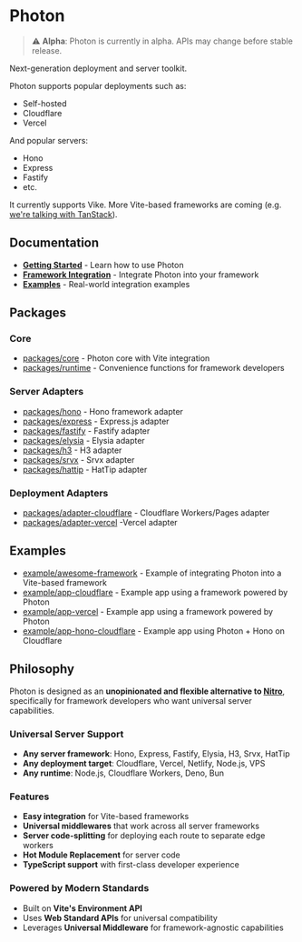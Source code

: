 # Photon

> ⚠️ **Alpha**: Photon is currently in alpha. APIs may change before stable release.

Next-generation deployment and server toolkit.

Photon supports popular deployments such as:
 - Self-hosted
 - Cloudflare
 - Vercel

And popular servers:
 - Hono
 - Express
 - Fastify
 - etc.

It currently supports Vike. More Vite-based frameworks are coming (e.g. [we're talking with TanStack](https://github.com/SeanCassiere/cautious-giggle)).


## Documentation

- **[Getting Started](https://photonjs.dev/get-started)** - Learn how to use Photon
- **[Framework Integration](https://photonjs.dev/guide/framework-integration)** - Integrate Photon into your framework
- **[Examples](./example)** - Real-world integration examples


## Packages

### Core
- [packages/core](./packages/core) - Photon core with Vite integration
- [packages/runtime](./packages/runtime) - Convenience functions for framework developers

### Server Adapters
- [packages/hono](./packages/hono) - Hono framework adapter
- [packages/express](./packages/express) - Express.js adapter
- [packages/fastify](./packages/fastify) - Fastify adapter
- [packages/elysia](./packages/elysia) - Elysia adapter
- [packages/h3](./packages/h3) - H3 adapter
- [packages/srvx](./packages/srvx) - Srvx adapter
- [packages/hattip](./packages/hattip) - HatTip adapter

### Deployment Adapters
- [packages/adapter-cloudflare](./packages/adapter-cloudflare) - Cloudflare Workers/Pages adapter
- [packages/adapter-vercel](./packages/adapter-vercel) -Vercel adapter

## Examples
- [example/awesome-framework](./example/awesome-framework) - Example of integrating Photon into a Vite-based framework
- [example/app-cloudflare](./example/app-cloudflare) - Example app using a framework powered by Photon
- [example/app-vercel](./example/app-vercel) - Example app using a framework powered by Photon
- [example/app-hono-cloudflare](./example/app-hono-cloudflare) - Example app using Photon + Hono on Cloudflare


## Philosophy

Photon is designed as an **unopinionated and flexible alternative to [Nitro](https://nitro.build/)**, specifically for framework developers who want universal server capabilities.

### Universal Server Support
- **Any server framework**: Hono, Express, Fastify, Elysia, H3, Srvx, HatTip
- **Any deployment target**: Cloudflare, Vercel, Netlify, Node.js, VPS
- **Any runtime**: Node.js, Cloudflare Workers, Deno, Bun

### Features
- **Easy integration** for Vite-based frameworks
- **Universal middlewares** that work across all server frameworks
- **Server code-splitting** for deploying each route to separate edge workers
- **Hot Module Replacement** for server code
- **TypeScript support** with first-class developer experience

### Powered by Modern Standards
- Built on **Vite's Environment API**
- Uses **Web Standard APIs** for universal compatibility
- Leverages **Universal Middleware** for framework-agnostic capabilities
